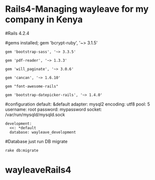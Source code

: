 # Rails4-Managing wayleave for my company in Kenya

#Rails 4.2.4



#gems installed;
	gem 'bcrypt-ruby', '~> 3.1.5' 

	gem 'bootstrap-sass', '~> 3.3.5'

	gem 'pdf-reader', '~> 1.3.3'

	gem 'will_paginate', '~> 3.0.6'

	gem 'cancan', '~> 1.6.10'

	gem "font-awesome-rails"

	gem 'bootstrap-datepicker-rails', '~> 1.4.0'

#configuration
	default: &default
	  adapter: mysql2
	  encoding: utf8
	  pool: 5
	  username: root
	  password: mypassword
	  socket: /var/run/mysqld/mysqld.sock

	development:
	  <<: *default
	  database: wayleave_development

#Database just run DB migrate

	rake db:migrate
# wayleaveRails4

